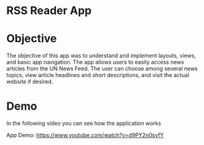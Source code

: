 # RSS Reader App

# Objective

The objective of this app was to understand and implement layouts, views, and basic app navigation. The app allows users to easily access news articles from the UN News Feed. The user can choose among several news topics, view article headlines and short descriptions, and visit the actual website if desired.

# Demo

In the following video you can see how the application works

App Demo: https://www.youtube.com/watch?v=d9PY2n0syfY
